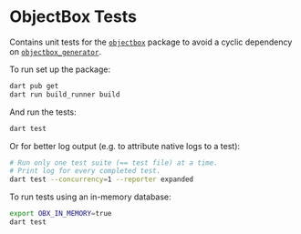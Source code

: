 # ObjectBox Tests

Contains unit tests for the [`objectbox`](../objectbox) package to avoid a cyclic dependency on
[`objectbox_generator`](../generator).

To run set up the package:

```bash
dart pub get
dart run build_runner build
```

And run the tests:

```bash
dart test
```

Or for better log output (e.g. to attribute native logs to a test):

```bash
# Run only one test suite (== test file) at a time.
# Print log for every completed test.
dart test --concurrency=1 --reporter expanded
```

To run tests using an in-memory database:

```bash
export OBX_IN_MEMORY=true
dart test
```
